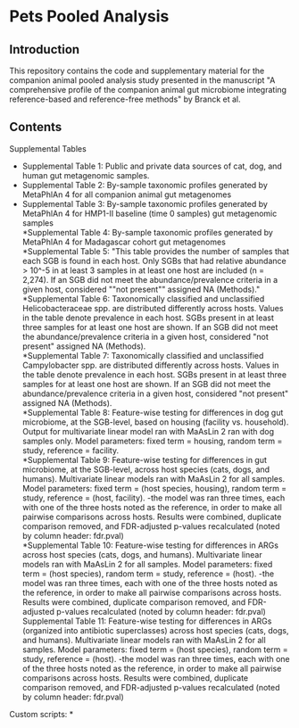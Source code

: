  
# Pets Pooled Analysis

## Introduction

This repository contains the code and supplementary material for the companion animal pooled analysis study presented in the manuscript "A comprehensive profile of the companion animal gut microbiome integrating reference-based and reference-free methods" by Branck et al. 

## Contents
Supplemental Tables
* Supplemental Table 1: 	Public and private data sources of cat, dog, and human gut metagenomic samples.								
* Supplemental Table 2: 	By-sample taxonomic profiles generated by MetaPhlAn 4 for all companion animal gut metagenomes								
* Supplemental Table 3: 	By-sample taxonomic profiles generated by MetaPhlAn 4 for HMP1-II baseline (time 0 samples) gut metagenomic samples 																	
*Supplemental Table 4: 	By-sample taxonomic profiles generated by MetaPhlAn 4 for Madagascar cohort gut metagenomes								
*Supplemental Table 5: 	"This table provides the number of samples that each SGB is found in each host. Only SGBs that had relative abundance > 10^-5 in at least 3 samples in at least one host are included (n = 2,274). If an SGB did not meet the abundance/prevalence criteria in a given host, considered ""not present"" assigned NA (Methods)."								
*Supplemental Table 6:	Taxonomically classified and unclassified Helicobacteraceae spp. are distributed differently across hosts. Values in the table denote prevalence in each host. SGBs present in at least three samples for at least one host are shown. If an SGB did not meet the abundance/prevalence criteria in a given host, considered "not present" assigned NA (Methods).								
*Supplemental Table 7: Taxonomically classified and unclassified Campylobacter spp. are distributed differently across hosts. Values in the table denote prevalence in each host. SGBs present in at least three samples for at least one host are shown. If an SGB did not meet the abundance/prevalence criteria in a given host, considered "not present" assigned NA (Methods).								
*Supplemental Table 8: Feature-wise testing for differences in dog gut microbiome, at the SGB-level, based on housing (facility vs. household). Output for multivariate linear model ran with MaAsLin 2 ran with dog samples only. Model parameters: fixed term = housing, random term = study, reference = facility.						
*Supplemental Table 9: Feature-wise testing for differences in gut microbiome, at the SGB-level, across host species (cats, dogs, and humans). Multivariate linear models ran with MaAsLin 2 for all samples. Model parameters: fixed term = (host species, housing), random term = study, reference = (host, facility).
-the model was ran three times, each with one of the three hosts noted as the reference, in order to make all pairwise comparisons across hosts. Results were combined, duplicate comparison removed, and FDR-adjusted p-values recalculated (noted by column header: fdr.pval)								
*Supplemental Table 10: Feature-wise testing for differences in ARGs across host species (cats, dogs, and humans). Multivariate linear models ran with MaAsLin 2 for all samples. Model parameters: fixed term = (host species), random term = study, reference = (host).
-the model was ran three times, each with one of the three hosts noted as the reference, in order to make all pairwise comparisons across hosts. Results were combined, duplicate comparison removed, and FDR-adjusted p-values recalculated (noted by column header: fdr.pval)
Supplemental Table 11: Feature-wise testing for differences in ARGs (organized into antibiotic superclasses) across host species (cats, dogs, and humans). Multivariate linear models ran with MaAsLin 2 for all samples. Model parameters: fixed term = (host species), random term = study, reference = (host).
-the model was ran three times, each with one of the three hosts noted as the reference, in order to make all pairwise comparisons across hosts. Results were combined, duplicate comparison removed, and FDR-adjusted p-values recalculated (noted by column header: fdr.pval)							

Custom scripts:
* 
